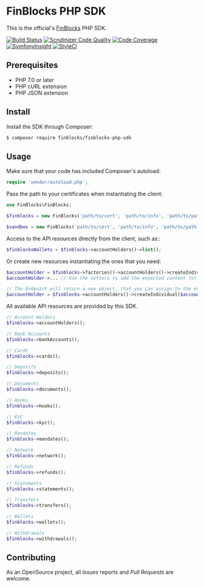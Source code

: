 # FinBlocks PHP SDK

This is the official's [FinBlocks](https://www.finblocks.net/) PHP SDK.

[![Build Status](https://scrutinizer-ci.com/g/crowd2fund/finblocks-php-sdk/badges/build.png?b=master&s=f6a62b102bd22ff4537f5cd15e8f59038676f8ab)](https://scrutinizer-ci.com/g/crowd2fund/finblocks-php-sdk/build-status/master)
[![Scrutinizer Code Quality](https://scrutinizer-ci.com/g/crowd2fund/finblocks-php-sdk/badges/quality-score.png?b=master&s=402d0cea20619454ae161e18ccd41f92b064b88e)](https://scrutinizer-ci.com/g/crowd2fund/finblocks-php-sdk/?branch=master)
[![Code Coverage](https://scrutinizer-ci.com/g/crowd2fund/finblocks-php-sdk/badges/coverage.png?b=master&s=1807a04bcf24071a747e22b7748bfbfedc8454de)](https://scrutinizer-ci.com/g/crowd2fund/finblocks-php-sdk/?branch=master)
[![SymfonyInsight](https://insight.symfony.com/projects/e94f0c04-15ca-4fad-ac02-d63396e42e63/mini.svg)](https://insight.symfony.com/projects/e94f0c04-15ca-4fad-ac02-d63396e42e63)
[![StyleCI](https://github.styleci.io/repos/162704104/shield?branch=master)](https://github.styleci.io/repos/162704104)

## Prerequisites

* PHP 7.0 or later
* PHP cURL extension
* PHP JSON extension

## Install

Install the SDK through Composer:

```bash
$ composer require finblocks/finblocks-php-sdk
```

## Usage

Make sure that your code has included Composer's autoload:

```php
require 'vendor/autoload.php';
```

Pass the path to your certificates when instantiating the client:

```php
use FinBlocks\FinBlocks;

$finblocks = new FinBlocks('path/to/cert', 'path/to/info', 'path/to/path');

$sandbox = new FinBlocks('path/to/cert', 'path/to/info', 'path/to/path', true);
```

Access to the API resources directly from the client, such as::

```php
$finblocksWallets = $finblocks->accountHolders()->list();
```

Or create new resources instantiating the ones that you need:

```php
$accountHolder = $finblocks->factories()->accountHolders()->createIndividual();
$accountHolder->... // Use the setters to add the expected content for this model.

// The Endpoint will return a new object, that you can assign to the existing variable.
$accountHolder = $finblocks->accountHolders()->createIndividual($accountHolder);
```

All available API resources are provided by this SDK.

```php
// Account Holders
$finblocks->accountHolders();

// Bank Accounts
$finblocks->bankAccounts();

// Cards
$finblocks->cards();

// Deposits
$finblocks->deposits();

// Documents
$finblocks->documents();

// Hooks
$finblocks->hooks();

// KYC
$finblocks->kyc();

// Mandates
$finblocks->mandates();

// Network
$finblocks->network();

// Refunds
$finblocks->refunds();

// Statements
$finblocks->statements();

// Transfers
$finblocks->transfers();

// Wallets
$finblocks->wallets();

// Withdrawals
$finblocks->withdrawals();
```

## Contributing

As an OpenSource project, all _Issues_ reports and _Pull Requests_ are welcome. 
